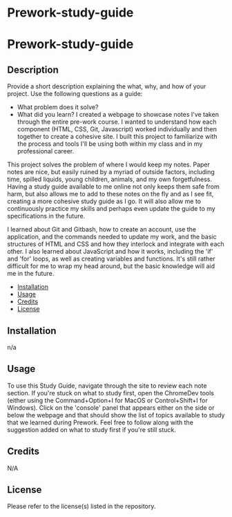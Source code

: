 # Prework-study-guide
# Prework-study-guide
## Description

Provide a short description explaining the what, why, and how of your project. Use the following questions as a guide:

- What problem does it solve?
- What did you learn?
I created a webpage to showcase notes I've taken through the entire pre-work course. I wanted to understand how each component (HTML, CSS, Git, Javascript) worked individually and then together to create a cohesive site. I built this project to familiarize with the process and tools I'll be using both within my class and in my professional career. 

This project solves the problem of where I would keep my notes. Paper notes are nice, but easily ruined by a myriad of outside factors, including time, spilled liquids, young children, animals, and my own forgetfulness. Having a study guide available to me online not only keeps them safe from harm, but also allows me to add to these notes on the fly and as I see fit, creating a more cohesive study guide as I go. It will also allow me to continuously practice my skills and perhaps even update the guide to my specifications in the future. 

I learned about Git and Gitbash, how to create an account, use the application, and the commands needed to update my work, and the basic structures of HTML and CSS and how they interlock and integrate with each other. I also learned about JavaScript and how it works, including the 'if' and 'for' loops, as well as creating variables and functions. It's still rather difficult for me to wrap my head around, but the basic knowledge will aid me in the future. 


- [Installation](#installation)
- [Usage](#usage)
- [Credits](#credits)
- [License](#license)

## Installation

n/a

## Usage

To use this Study Guide, navigate through the site to review each note section. If you're stuck on what to study first, open the ChromeDev tools (either using the Command+Option+I for MacOS or Control+Shift+I for Windows). Click on the 'console' panel that appears either on the side or below the webpage and that should show the list of topics available to study that we learned during Prework. Feel free to follow along with the suggestion added on what to study first if you're still stuck. 
## Credits
N/A

## License

Please refer to the license(s) listed in the repository. 
